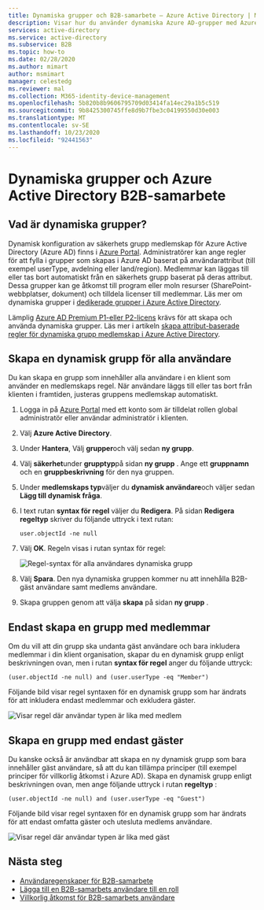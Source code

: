 ```yaml
---
title: Dynamiska grupper och B2B-samarbete – Azure Active Directory | Microsoft Docs
description: Visar hur du använder dynamiska Azure AD-grupper med Azure Active Directory B2B-samarbete
services: active-directory
ms.service: active-directory
ms.subservice: B2B
ms.topic: how-to
ms.date: 02/28/2020
ms.author: mimart
author: msmimart
manager: celestedg
ms.reviewer: mal
ms.collection: M365-identity-device-management
ms.openlocfilehash: 5b820b8b9606795709d03414fa14ec29a1b5c519
ms.sourcegitcommit: 9b8425300745ffe8d9b7fbe3c04199550d30e003
ms.translationtype: MT
ms.contentlocale: sv-SE
ms.lasthandoff: 10/23/2020
ms.locfileid: "92441563"
---
```

# <a name="dynamic-groups-and-azure-active-directory-b2b-collaboration"></a>Dynamiska grupper och Azure Active Directory B2B-samarbete

## <a name="what-are-dynamic-groups"></a>Vad är dynamiska grupper?
Dynamisk konfiguration av säkerhets grupp medlemskap för Azure Active Directory (Azure AD) finns i [Azure Portal](https://portal.azure.com). Administratörer kan ange regler för att fylla i grupper som skapas i Azure AD baserat på användarattribut (till exempel userType, avdelning eller land/region). Medlemmar kan läggas till eller tas bort automatiskt från en säkerhets grupp baserat på deras attribut. Dessa grupper kan ge åtkomst till program eller moln resurser (SharePoint-webbplatser, dokument) och tilldela licenser till medlemmar. Läs mer om dynamiska grupper i [dedikerade grupper i Azure Active Directory](../fundamentals/active-directory-groups-create-azure-portal.md).

Lämplig [Azure AD Premium P1-eller P2-licens](https://azure.microsoft.com/pricing/details/active-directory/) krävs för att skapa och använda dynamiska grupper. Läs mer i artikeln [skapa attribut-baserade regler för dynamiska grupp medlemskap i Azure Active Directory](../enterprise-users/groups-dynamic-membership.md).

## <a name="creating-an-all-users-dynamic-group"></a>Skapa en dynamisk grupp för alla användare
Du kan skapa en grupp som innehåller alla användare i en klient som använder en medlemskaps regel. När användare läggs till eller tas bort från klienten i framtiden, justeras gruppens medlemskap automatiskt.

1. Logga in på [Azure Portal](https://portal.azure.com) med ett konto som är tilldelat rollen global administratör eller användar administratör i klienten.
1. Välj **Azure Active Directory**.
2. Under **Hantera**, Välj **grupper**och välj sedan **ny grupp**.
1. Välj **säkerhet**under **grupptyp**på sidan **ny grupp** . Ange ett **gruppnamn** och en **gruppbeskrivning** för den nya gruppen. 
2. Under **medlemskaps typ**väljer du **dynamisk användare**och väljer sedan **Lägg till dynamisk fråga**. 
4. I text rutan **syntax för regel** väljer du **Redigera**. På sidan **Redigera regeltyp** skriver du följande uttryck i text rutan:

   ```
   user.objectId -ne null
   ```
1. Välj **OK**. Regeln visas i rutan syntax för regel:

   ![Regel-syntax för alla användares dynamiska grupp](media/use-dynamic-groups/all-user-rule-syntax.png)

1.  Välj **Spara**. Den nya dynamiska gruppen kommer nu att innehålla B2B-gäst användare samt medlems användare.


1. Skapa gruppen genom att välja **skapa** på sidan **ny grupp** .

## <a name="creating-a-group-of-members-only"></a>Endast skapa en grupp med medlemmar

Om du vill att din grupp ska undanta gäst användare och bara inkludera medlemmar i din klient organisation, skapar du en dynamisk grupp enligt beskrivningen ovan, men i rutan **syntax för regel** anger du följande uttryck:

```
(user.objectId -ne null) and (user.userType -eq "Member")
```

Följande bild visar regel syntaxen för en dynamisk grupp som har ändrats för att inkludera endast medlemmar och exkludera gäster.

![Visar regel där användar typen är lika med medlem](media/use-dynamic-groups/all-member-user-rule-syntax.png)

## <a name="creating-a-group-of-guests-only"></a>Skapa en grupp med endast gäster

Du kanske också är användbar att skapa en ny dynamisk grupp som bara innehåller gäst användare, så att du kan tillämpa principer (till exempel principer för villkorlig åtkomst i Azure AD). Skapa en dynamisk grupp enligt beskrivningen ovan, men ange följande uttryck i rutan **regeltyp** :

```
(user.objectId -ne null) and (user.userType -eq "Guest")
```

Följande bild visar regel syntaxen för en dynamisk grupp som har ändrats för att endast omfatta gäster och utesluta medlems användare.

![Visar regel där användar typen är lika med gäst](media/use-dynamic-groups/all-guest-user-rule-syntax.png)

## <a name="next-steps"></a>Nästa steg

- [Användaregenskaper för B2B-samarbete](user-properties.md)
- [Lägga till en B2B-samarbets användare till en roll](add-guest-to-role.md)
- [Villkorlig åtkomst för B2B-samarbets användare](conditional-access.md)